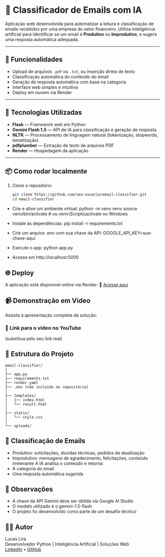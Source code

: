 # 📧 Classificador de Emails com IA

Aplicação web desenvolvida para automatizar a leitura e classificação de emails recebidos por uma empresa do setor financeiro. Utiliza inteligência artificial para identificar se um email é **Produtivo** ou **Improdutivo**, e sugere uma resposta automática adequada.

---

## 🚀 Funcionalidades

- Upload de arquivos `.pdf` ou `.txt`, ou inserção direta de texto
- Classificação automática do conteúdo do email
- Geração de resposta automática com base na categoria
- Interface web simples e intuitiva
- Deploy em nuvem via Render

---

## 🧠 Tecnologias Utilizadas

- **Flask** — Framework web em Python
- **Gemini Flash 1.5** — API de IA para classificação e geração de resposta
- **NLTK** — Processamento de linguagem natural (tokenização, stopwords, lematização)
- **pdfplumber** — Extração de texto de arquivos PDF
- **Render** — Hospedagem da aplicação

---

## 📦 Como rodar localmente

1. Clone o repositório:
   ```bash
   git clone https://github.com/seu-usuario/email-classifier.git
   cd email-classifier
   ```
- Crie e ative um ambiente virtual:
python -m venv venv
source venv/bin/activate  # ou venv\Scripts\activate no Windows
- Instale as dependências:
pip install -r requirements.txt
- Crie um arquivo .env com sua chave da API:
GOOGLE_API_KEY=sua-chave-aqui
- Execute o app:
python app.py


- Acesse em http://localhost:5000

## 🌐 Deploy
A aplicação está disponível online via Render:
🔗 [Acesse aqui](https://email-classifier-b3zu.onrender.com)

## 📹 Demonstração em Vídeo
Assista à apresentação completa da solução:
### 🎥 Link para o vídeo no YouTube
(substitua pelo seu link real)

## 📁 Estrutura do Projeto
```
email-classifier/
│
├── app.py
├── requirements.txt
├── render.yaml
├── .env (não incluído no repositório)
│
├── templates/
│   ├── index.html
│   └── result.html
│
├── static/
│   └── style.css
│
└── uploads/
```

## 🧠 Classificação de Emails
- Produtivo: solicitações, dúvidas técnicas, pedidos de atualização
- Improdutivo: mensagens de agradecimento, felicitações, conteúdo irrelevante
A IA analisa o conteúdo e retorna:
- A categoria do email
- Uma resposta automática sugerida

## 📌 Observações
- A chave da API Gemini deve ser obtida via Google AI Studio
- O modelo utilizado é o gemini-1.5-flash
- O projeto foi desenvolvido como parte de um desafio técnico

## 👨‍💻 Autor
Lucas Lira <br>
Desenvolvedor Python | Inteligência Artificial | Soluções Web <br>
[LinkedIn](https://www.linkedin.com/in/lucas-lira-411618119/) • [GitHub](https://github.com/lucaslirah)


